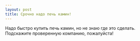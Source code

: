 ```yaml
---
layout: post 
title: Срочно надо печь камин! 
--- 
```

Надо быстро купить печь камин, но не знаю где это сделать. Подскажите проверенную компанию, пожалуйста!